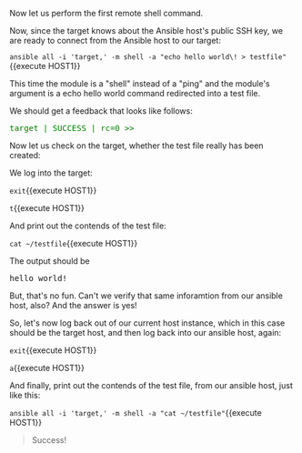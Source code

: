 Now let us perform the first remote shell command.

Now, since the target knows about the Ansible host's public SSH key, we are ready to connect from the Ansible host to our target:
 
`ansible all -i 'target,' -m shell -a "echo hello world\! > testfile"`{{execute HOST1}}

This time the module is a "shell" instead of a "ping" and the module's argument is a echo hello world command redirected into a test file. 

We should get a feedback that looks like follows:

<pre>
<span style="color: green">target | SUCCESS | rc=0 &gt;&gt;</span>
</pre>

Now let us check on the target, whether the test file really has been created:

We log into the target: 

`exit`{{execute HOST1}}
 
`t`{{execute HOST1}}

And print out the contends of the test file:

`cat ~/testfile`{{execute HOST1}}

The output should be 

<pre>
hello world!
</pre>

But, that's no fun. Can't we verify that same inforamtion from our ansible host, also? And the answer is yes!

So, let's now log back out of our current host instance, which in this case should be the target host, and then log back into our ansible host, again:

`exit`{{execute HOST1}}
 
`a`{{execute HOST1}}

And finally, print out the contends of the test file, from our ansible host, just like this:

`ansible all -i 'target,' -m shell -a "cat ~/testfile"`{{execute HOST1}}

> Success!
